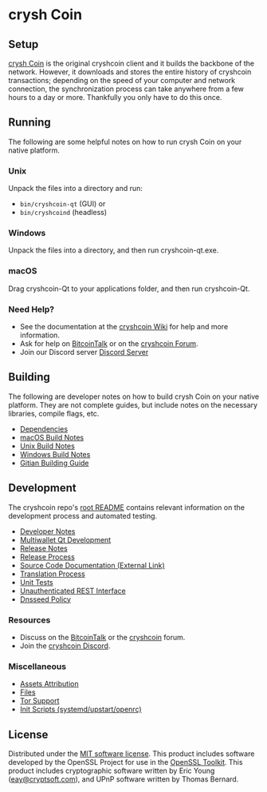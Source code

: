 crysh Coin
=============

Setup
---------------------
[crysh Coin](http://crysh.online/wallet) is the original cryshcoin client and it builds the backbone of the network. However, it downloads and stores the entire history of cryshcoin transactions; depending on the speed of your computer and network connection, the synchronization process can take anywhere from a few hours to a day or more. Thankfully you only have to do this once.

Running
---------------------
The following are some helpful notes on how to run crysh Coin on your native platform.

### Unix

Unpack the files into a directory and run:

- `bin/cryshcoin-qt` (GUI) or
- `bin/cryshcoind` (headless)

### Windows

Unpack the files into a directory, and then run cryshcoin-qt.exe.

### macOS

Drag cryshcoin-Qt to your applications folder, and then run cryshcoin-Qt.

### Need Help?

* See the documentation at the [cryshcoin Wiki](https://github.com/mnshared2022/crysh/wiki)
for help and more information.
* Ask for help on [BitcoinTalk](https://bitcointalk.org/index.php?topic=1262920.0) or on the [cryshcoin Forum](http://forum.crysh.online/).
* Join our Discord server [Discord Server](https://discord.crysh.online)

Building
---------------------
The following are developer notes on how to build crysh Coin on your native platform. They are not complete guides, but include notes on the necessary libraries, compile flags, etc.

- [Dependencies](dependencies.md)
- [macOS Build Notes](build-osx.md)
- [Unix Build Notes](build-unix.md)
- [Windows Build Notes](build-windows.md)
- [Gitian Building Guide](gitian-building.md)

Development
---------------------
The cryshcoin repo's [root README](/README.md) contains relevant information on the development process and automated testing.

- [Developer Notes](developer-notes.md)
- [Multiwallet Qt Development](multiwallet-qt.md)
- [Release Notes](release-notes.md)
- [Release Process](release-process.md)
- [Source Code Documentation (External Link)](https://www.fuzzbawls.pw/cryshcoin/doxygen/)
- [Translation Process](translation_process.md)
- [Unit Tests](unit-tests.md)
- [Unauthenticated REST Interface](REST-interface.md)
- [Dnsseed Policy](dnsseed-policy.md)

### Resources
* Discuss on the [BitcoinTalk](https://bitcointalk.org/) or the [cryshcoin](http://forum.crysh.online/) forum.
* Join the [cryshcoin Discord](https://discord.crysh.online).

### Miscellaneous
- [Assets Attribution](assets-attribution.md)
- [Files](files.md)
- [Tor Support](tor.md)
- [Init Scripts (systemd/upstart/openrc)](init.md)

License
---------------------
Distributed under the [MIT software license](/COPYING).
This product includes software developed by the OpenSSL Project for use in the [OpenSSL Toolkit](https://www.openssl.org/). This product includes
cryptographic software written by Eric Young ([eay@cryptsoft.com](mailto:eay@cryptsoft.com)), and UPnP software written by Thomas Bernard.
